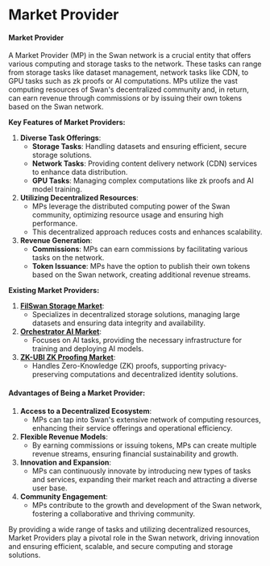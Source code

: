 # Market Provider

#### Market Provider

A Market Provider (MP) in the Swan network is a crucial entity that offers various computing and storage tasks to the network. These tasks can range from storage tasks like dataset management, network tasks like CDN, to GPU tasks such as zk proofs or AI computations. MPs utilize the vast computing resources of Swan's decentralized community and, in return, can earn revenue through commissions or by issuing their own tokens based on the Swan network.

**Key Features of Market Providers:**

1. **Diverse Task Offerings**:
   * **Storage Tasks**: Handling datasets and ensuring efficient, secure storage solutions.
   * **Network Tasks**: Providing content delivery network (CDN) services to enhance data distribution.
   * **GPU Tasks**: Managing complex computations like zk proofs and AI model training.
2. **Utilizing Decentralized Resources**:
   * MPs leverage the distributed computing power of the Swan community, optimizing resource usage and ensuring high performance.
   * This decentralized approach reduces costs and enhances scalability.
3. **Revenue Generation**:
   * **Commissions**: MPs can earn commissions by facilitating various tasks on the network.
   * **Token Issuance**: MPs have the option to publish their own tokens based on the Swan network, creating additional revenue streams.

**Existing Market Providers:**

1. [**FilSwan Storage Market**](storage-market.md):
   * Specializes in decentralized storage solutions, managing large datasets and ensuring data integrity and availability.
2. [**Orchestrator AI Market**](decentralized-ai-computing-marketplace/):
   * Focuses on AI tasks, providing the necessary infrastructure for training and deploying AI models.
3. [**ZK-UBI ZK Proofing Market**](indexing-and-caching-marketplace/):
   * Handles Zero-Knowledge (ZK) proofs, supporting privacy-preserving computations and decentralized identity solutions.

#### Advantages of Being a Market Provider:

1. **Access to a Decentralized Ecosystem**:
   * MPs can tap into Swan's extensive network of computing resources, enhancing their service offerings and operational efficiency.
2. **Flexible Revenue Models**:
   * By earning commissions or issuing tokens, MPs can create multiple revenue streams, ensuring financial sustainability and growth.
3. **Innovation and Expansion**:
   * MPs can continuously innovate by introducing new types of tasks and services, expanding their market reach and attracting a diverse user base.
4. **Community Engagement**:
   * MPs contribute to the growth and development of the Swan network, fostering a collaborative and thriving community.

By providing a wide range of tasks and utilizing decentralized resources, Market Providers play a pivotal role in the Swan network, driving innovation and ensuring efficient, scalable, and secure computing and storage solutions.
